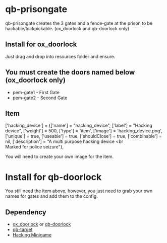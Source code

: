 # qb-prisongate

qb-prisongate creates the 3 gates and a fence-gate at the prison to be hackable/lockpickable. (ox_doorlock and qb-doorlock only)

## Install for ox_doorlock

Just drag and drop into resources folder and ensure.

## You must create the doors named below (ox_doorlock only)

* pem-gate1 - First Gate
* pem-gate2 - Second Gate

## Item

['hacking_device']			  	 = {['name'] = "hacking_device",				['label'] = "Hacking device",			['weight'] = 500,		['type'] = 'item', 		['image'] = 'hacking_device.png',			['unique'] = true,		['useable']	= true,		['shouldClose'] = true,	   ['combinable'] = nil,   ['description'] = "A multi purpose hacking device <br<br> Marked for police seizure"},

You will need to create your own image for the item.

# Install for qb-doorlock

You still need the item above, however, you just need to grab your own names for gates and add them to the config.

## Dependency

* [ox_doorlock](https://github.com/overextended/ox_doorloc) or [qb-doorlock](https://github.com/qbcore-framework/qb-doorlock)
* [qb-target](https://github.com/qbcore-framework/qb-target)
* [Hacking Minigame](https://github.com/Jesper-Hustad/NoPixel-minigame/tree/main/fivem-script/hacking)
